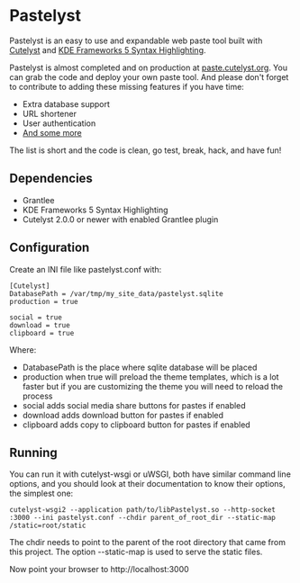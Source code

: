 # Pastelyst

Pastelyst is an easy to use and expandable web paste tool built with [Cutelyst](https://github.com/cutelyst/cutelyst) and [KDE Frameworks 5 Syntax Highlighting](https://github.com/KDE/syntax-highlighting).

Pastelyst is almost completed and on production at [paste.cutelyst.org](https://paste.cutelyst.org/). You can grab the code and deploy your own paste tool. And please don't forget to contribute to adding these missing features if you have time:

 * Extra database support
 * URL shortener
 * User authentication
 * [And some more](https://github.com/cutelyst/pastelyst/issues/8)

The list is short and the code is clean, go test, break, hack, and have fun!

## Dependencies
 * Grantlee
 * KDE Frameworks 5 Syntax Highlighting
 * Cutelyst 2.0.0 or newer with enabled Grantlee plugin

## Configuration
Create an INI file like pastelyst.conf with:

    [Cutelyst]
    DatabasePath = /var/tmp/my_site_data/pastelyst.sqlite
    production = true

    social = true
    download = true
    clipboard = true

Where:

 * DatabasePath is the place where sqlite database will be placed
 * production when true will preload the theme templates, which is a lot faster but if you are customizing the theme you will need to reload the process
 * social adds social media share buttons for pastes if enabled
 * download adds download button for pastes if enabled
 * clipboard adds copy to clipboard button for pastes if enabled

## Running
You can run it with cutelyst-wsgi or uWSGI, both have similar command line options, and you should look at their documentation to know their options, the simplest one:

    cutelyst-wsgi2 --application path/to/libPastelyst.so --http-socket :3000 --ini pastelyst.conf --chdir parent_of_root_dir --static-map /static=root/static

The chdir needs to point to the parent of the root directory that came from this project. The option --static-map is used to serve the static files.

Now point your browser to http://localhost:3000
